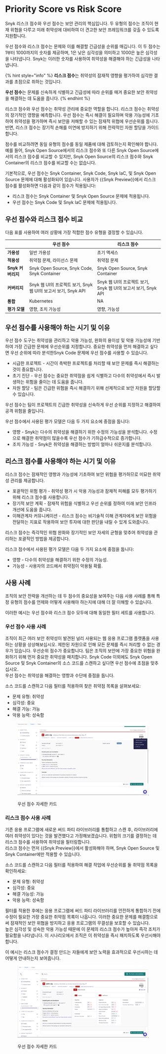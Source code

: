 # Priority Score vs Risk Score

Snyk 리스크 점수와 우선 점수는 보안 관리의 핵심입니다. 두 유형의 점수는 조직이 현재 위협을 다루고 미래 취약성에 대비하여 더 견고한 보안 프레임워크를 갖출 수 있도록 지원합니다. 

우선 점수와 리스크 점수는 문제와 이를 해결할 긴급성을 순위를 매깁니다. 이 두 점수는 1부터 1000까지의 숫자를 제공하며, 1은 낮은 심각성을 의미하고 1000은 높은 심각성을 나타냅니다. Snyk는 이러한 숫자를 사용하여 취약성을 해결해야 하는 긴급성을 나타냅니다. 

{% hint style="info" %}
**리스크 점수**는 취약성의 잠재적 영향을 평가하여 심각한 결과를 초점으로 취하는 것입니다. 

**우선 점수**는 문제를 신속하게 식별하고 긴급성에 따라 순위를 매겨 중요한 보안 취약성을 해결하는 데 도움을 줍니다. 
{% endhint %}

리스크 점수와 우선 점수는 취약성 관리에 중요한 역할을 합니다. 리스크 점수는 취약성의 장기적인 영향을 예측합니다. 우선 점수는 즉시 해결이 필요하며 악용 가능성에 기초하여 취약성을 평가하며 즉시 보안을 저해할 수 있는 잠재적 위협에 우선순위를 둡니다. 반면, 리스크 점수는 장기적 손해를 미연에 방지하기 위해 전략적인 자원 할당을 가이드합니다. 

점수를 비교하려면 동일 유형의 점수를 동일 제품에 대해 검토하는지 확인해야 합니다. 예를 들어, Snyk Open Source에서의 리스크 점수와 또 다른 Snyk Open Source에서의 리스크 점수를 비교할 수 있지만, Snyk Open Source의 리스크 점수와 Snyk Container의 리스크 점수를 비교할 수는 없습니다.

기본적으로, 우선 점수는 Snyk Container, Snyk Code, Snyk IaC, 및 Snyk Open Source 문제에 대해 활성화되어 있습니다. 사용자가 {{Snyk Preview}}에서 리스크 점수를 활성화하면 다음과 같이 점수가 적용됩니다:

- 리스크 점수는 Snyk Container 및 Snyk Open Source 문제에 적용됩니다.
- 우선 점수는 Snyk Code 및 Snyk IaC 문제에 적용됩니다.

## 우선 점수와 리스크 점수 비교

다음 표를 사용하여 여러 상황에 가장 적합한 점수 유형을 결정할 수 있습니다.

| | 우선 점수 | 리스크 점수 |
|--------------------|--------------------|--------------------|
| **가용성** | 일반 가용성 | 초기 액세스 |
| **적용성** | 취약점 문제, 라이선스 문제 | 취약점 문제 |
| **Snyk 커버리지** | Snyk Open Source, Snyk Code, Snyk Container | Snyk Open Source, Snyk Container |
| **커버리지** | Snyk 웹 UI의 프로젝트 보기, Snyk 웹 UI의 보고서 보기, Snyk API | Snyk 웹 UI의 프로젝트 보기, Snyk 웹 UI의 보고서 보기, Snyk API |
| **통합** | Kubernetes | NA |
| **평가 모델** | 영향, 조치 가능성 | 영향, 가능성 |

## 우선 점수를 사용해야 하는 시기 및 이유

우선 점수 도구는 취약성을 관리하고 악용 가능성, 완화의 용이성 및 악용 가능성에 기반하여 가장 긴급한 문제에 우선순위를 지정합니다. 중요한 취약성을 먼저 해결하고 싶다면 우선 순위에 따라 분석한Snyk Code 문제에 우선 점수를 사용할 수 있습니다.

* 시급한 프로젝트 - 시간이 촉박한 프로젝트를 처리할 때 보안 문제를 즉시 해결하는 것이 중요합니다.
* 초기 진단 - 우선 점수는 중요한 취약점을 쉽게 식별하고 다수의 취약성에서 즉시 발생하는 위험을 줄이는 데 도움을 줍니다.
* 자원 할당 - 팀은 긴급한 위험을 즉시 해결하기 위해 선제적으로 보안 자원을 할당할 수 있습니다.

우선 점수는 팀이 프로젝트의 긴급한 취약성을 신속하게 우선 순위를 지정하고 해결하여 공격 위험을 줄입니다.

우선 점수에서 사용된 평가 모델은 다음 두 가지 요소에 중점을 둡니다:

* 영향 - Snyk는 다수의 취약성을 해결하기 위한 수정의 가능성을 분석합니다. 수정으로 해결한 취약점이 많을수록 우선 점수가 기하급수적으로 증가합니다.
* 조치 가능성 - Snyk은 취약성을 해결하는 방법이 얼마나 쉬운지를 분석합니다.

## 리스크 점수를 사용해야 하는 시기 및 이유

리스크 점수는 잠재적인 영향과 가능성에 기초하여 보안 위협을 평가하므로 미묘한 취약성 관리를 제공합니다.

* 포괄적인 위험 평가 - 취약성 평가 시 악용 가능성과 잠재적 피해를 모두 평가하기 위해 리스크 점수를 사용합니다.
* 장기적 보안 계획 - 잠재적 위험을 식별하고 우선 순위를 정하여 미래 보안 인프라 개선에 도움을 줍니다.
* 이해관계자 커뮤니케이션 - 리스크 점수는 비기술적 이해 관계자에게 보안 위험을 전달하는 지표로 작용하여 보안 투자에 대한 판단을 내릴 수 있게 도와줍니다.

리스크 점수는 즉각적인 위협 완화와 장기적인 보안 자세의 균형을 맞추어 취약성을 관리하는 포괄적인 방법을 제공합니다.

리스크 점수에서 사용된 평가 모델은 다음 두 가지 요소에 중점을 둡니다:

* 영향 - 다수의 취약성을 해결하기 위한 수정의 가능성.
* 가능성 - 사용자의 코드에서 취약점이 악용될 확률.

## 사용 사례

조직의 보안 전략을 개선하는 데 두 점수의 중요성을 보여주는 다음 사용 사례를 통해 특정 유형의 점수를 언제와 어떻게 사용해야 하는지에 대해 더 잘 이해할 수 있습니다. 

이러한 예시는 우선 점수와 리스크 점수 모두에 대해 동일한 필터 세트를 사용합니다.

### 우선 점수 사용 사례

조직이 최근 여러 보안 취약성이 발견된 널리 사용되는 웹 응용 프로그램 플랫폼을 사용하는 상황을 상상해보십시오. 제한된 자원으로 인해 모든 문제를 즉시 처리할 수 없는 경우가 있습니다. 우선순위 점수가 중요합니다. 팀은 조직의 보안에 가장 중요한 위협을 완화하기 위해 먼저 중요한 취약성을 패치합니다. Snyk Code 이외에도 Snyk Open Source 및 Snyk Container의 소스 코드를 스캔하고 싶다면 우선 점수에 초점을 맞추십시오.\
우선 점수는 취약성을 해결하는 영향과 수단에 중점을 둡니다.

소스 코드를 스캔하고 다음 필터를 적용하여 찾은 취약점 목록을 살펴보세요:

* 문제 유형: 취약성
* 심각성: 중요
* 해결 가능: 가능
* 악용 능력: 성숙함

<figure><img src="../../.gitbook/assets/Priority score.png" alt="우선 점수 자세한 카드"><figcaption><p>우선 점수 자세한 카드</p></figcaption></figure>

### 리스크 점수 사용 사례

기존 응용 프로그램에 새로운 써드 파티 라이브러리를 통합하고 스캔 후, 라이브러리에 여러 취약성이 있다는 것을 발견했다고 가정해보겠습니다. 위협의 크기를 결정하는 데 리스크 점수를 사용하여 취약성을 필터링합니다.\
리스크 점수는 먼저 {{Snyk Preview}}에서 활성화해야 하며, Snyk Open Source 및 Snyk Container에만 적용할 수 있습니다.

소스 코드를 스캔하고 다음 필터를 적용하여 해결 작업에 우선순위를 둘 취약점 목록을 확인하세요:

* 문제 유형: 취약성
* 심각성: 중요
* 해결 가능성: 가능
* 악용 능력: 성숙함

필터를 적용한 후에는 응용 프로그램에 써드 파티 라이브러리를 안전하게 통합하기 전에 수정이 필요한 가장 중요한 취약점 목록이 나옵니다. 이러한 중요한 문제를 해결함으로써 잠재적인 보안 위협을 방지하고 응용 프로그램의 무결성을 보호할 수 있습니다.\
높은 심각성 및 성숙한 악용 가능성 때문에 이 문제의 리스크 점수가 높아져 즉각 조치가 필요함을 나타냅니다. 이 시나리오에서 조직은 이 취약성을 즉시 패치하도록 우선시해야 합니다.

이 예시는 리스크 점수가 결정 만드는 자들에게 보안 노력을 효과적으로 우선시하는 데 어떻게 안내하는지 보여줍니다.

<figure><img src="../../.gitbook/assets/Risk score.png" alt="우선 점수 자세한 카드"><figcaption><p>우선 점수 자세한 카드</p></figcaption></figure>